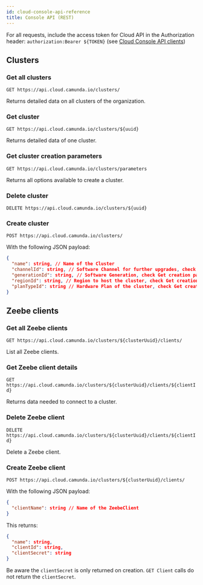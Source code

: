 ```yaml
---
id: cloud-console-api-reference
title: Console API (REST)
---
```


For all requests, include the access token for Cloud API in the Authorization header: `authorization:Bearer ${TOKEN}` (see [Cloud Console API clients](./cloud-console-api-clients.md))

## Clusters

### Get all clusters

`GET https://api.cloud.camunda.io/clusters/`

Returns detailed data on all clusters of the organization.

### Get cluster

`GET https://api.cloud.camunda.io/clusters/${uuid}`

Returns detailed data of one cluster.

### Get cluster creation parameters

`GET https://api.cloud.camunda.io/clusters/parameters`

Returns all options available to create a cluster.

### Delete cluster

`DELETE https://api.cloud.camunda.io/clusters/${uuid}`

### Create cluster

`POST https://api.cloud.camunda.io/clusters/`

With the following JSON payload:

```json
{
  "name": string, // Name of the Cluster
  "channelId": string, // Software Channel for further upgrades, check Get creation parameters
  "generationId": string, // Software Generation, check Get creation parameters
  "regionId": string, // Region to host the cluster, check Get creation parameters
  "planTypeId": string // Hardware Plan of the cluster, check Get creation parameters
}
```

## Zeebe clients

### Get all Zeebe clients

`GET https://api.cloud.camunda.io/clusters/${clusterUuid}/clients/`

List all Zeebe clients.

### Get Zeebe client details

`GET https://api.cloud.camunda.io/clusters/${clusterUuid}/clients/${clientId}`

Returns data needed to connect to a cluster.

### Delete Zeebe client

`DELETE https://api.cloud.camunda.io/clusters/${clusterUuid}/clients/${clientId}`

Delete a Zeebe client.

### Create Zeebe client

`POST https://api.cloud.camunda.io/clusters/${clusterUuid}/clients/`

With the following JSON payload:

```json
{
  "clientName": string // Name of the ZeebeClient
}
```

This returns:

```json
{
  "name": string,
  "clientId": string,
  "clientSecret": string
}
```

Be aware the `clientSecret` is only returned on creation. `GET Client` calls do not return the `clientSecret`.
